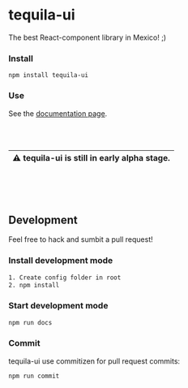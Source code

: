 # tequila-ui
The best React-component library in Mexico! ;)



### Install
```
npm install tequila-ui
```


### Use
See the [documentation page](https://thorecaspersen.github.io/tequila-ui).

</br>
</br>

|:warning: tequila-ui is still in early alpha stage.|
| --- |


</br>
</br>
</br>

## Development
Feel free to hack and sumbit a pull request!

### Install development mode
```bash
1. Create config folder in root
2. npm install
```

### Start development mode
```bash
npm run docs
```


### Commit
tequila-ui use commitizen for pull request commits:
```bash
npm run commit
```